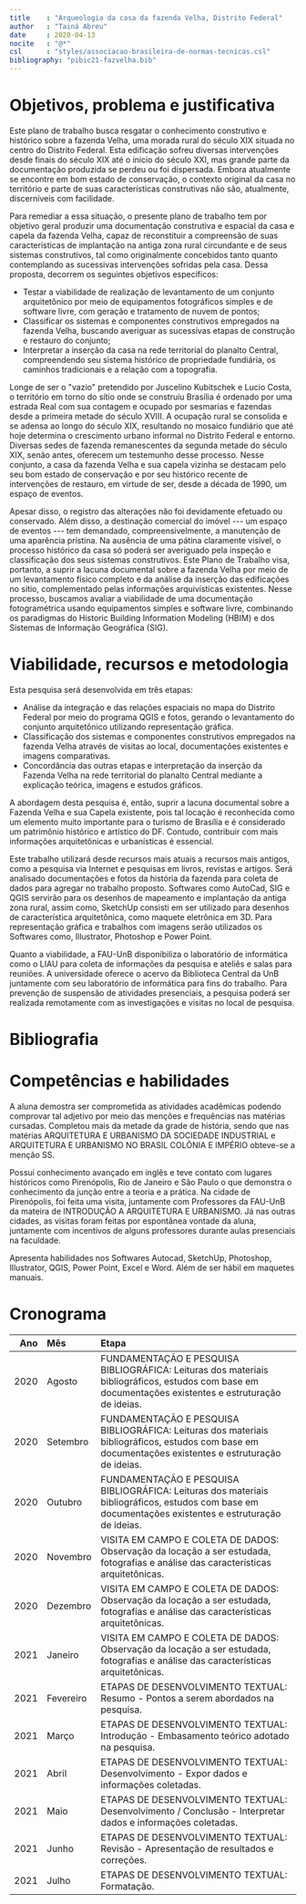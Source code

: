 ```yaml
---
title    : "Arqueologia da casa da fazenda Velha, Distrito Federal"
author   : "Tainá Abreu"
date     : 2020-04-13
nocite   : "@*"
csl      : "styles/associacao-brasileira-de-normas-tecnicas.csl"
bibliography: "pibic21-fazvelha.bib"
---
```


Objetivos, problema e justificativa
===================================

Este plano de trabalho busca resgatar o conhecimento construtivo e
histórico sobre a fazenda Velha, uma morada rural do século XIX situada
no centro do Distrito Federal. Esta edificação sofreu diversas
intervenções desde finais do século XIX até o início do século XXI, mas
grande parte da documentação produzida se perdeu ou foi dispersada.
Embora atualmente se encontre em bom estado de conservação, o contexto
original da casa no território e parte de suas características
construtivas não são, atualmente, discerníveis com facilidade.

Para remediar a essa situação, o presente plano de trabalho tem por
objetivo geral produzir uma documentação construtiva e espacial da casa
e capela da fazenda Velha, capaz de reconstituir a compreensão de suas
características de implantação na antiga zona rural circundante e de
seus sistemas construtivos, tal como originalmente concebidos tanto
quanto contemplando as sucessivas intervenções sofridas pela casa. Dessa
proposta, decorrem os seguintes objetivos específicos:

- Testar a viabilidade de realização de levantamento de um conjunto
  arquitetônico por meio de equipamentos fotográficos simples e de
  software livre, com geração e tratamento de nuvem de pontos;
- Classificar os sistemas e componentes construtivos empregados na
  fazenda Velha, buscando averiguar as sucessivas etapas de construção e
  restauro do conjunto;
- Interpretar a inserção da casa na rede territorial do planalto
  Central, compreendendo seu sistema histórico de propriedade fundiária,
  os caminhos tradicionais e a relação com a topografia.

Longe de ser o "vazio" pretendido por Juscelino Kubitschek e Lucio Costa,
o território em torno do sítio onde se construiu Brasília é ordenado por
uma estrada Real com sua contagem e ocupado por sesmarias e fazendas
desde a primeira metade do século XVIII. A ocupação rural se consolida e
se adensa ao longo do século XIX, resultando no mosaico fundiário que
até hoje determina o crescimento urbano informal no Distrito Federal e
entorno. Diversas sedes de fazenda remanescentes da segunda metade do
século XIX, senão antes, oferecem um testemunho desse processo. Nesse
conjunto, a casa da fazenda Velha e sua capela vizinha se destacam pelo
seu bom estado de conservação e por seu histórico recente de
intervenções de restauro, em virtude de ser, desde a década de 1990, um
espaço de eventos.

Apesar disso, o registro das alterações não foi devidamente efetuado ou
conservado. Além disso, a destinação comercial do imóvel --- um espaço
de eventos --- tem demandado, compreensivelmente, a manutenção de uma
aparência prístina. Na ausência de uma pátina claramente visível, o
processo histórico da casa só poderá ser averiguado pela inspeção e
classificação dos seus sistemas construtivos. Este Plano de Trabalho
visa, portanto, a suprir a lacuna documental sobre a fazenda Velha por
meio de um levantamento físico completo e da análise da inserção das
edificações no sítio, complementado pelas informações arquivísticas
existentes. Nesse processo, buscamos avaliar a viabilidade de uma
documentação fotogramétrica usando equipamentos simples e software
livre, combinando os paradigmas do Historic Building Information
Modeling (HBIM) e dos Sistemas de Informação Geográfica (SIG).

Viabilidade, recursos e metodologia
===================================

Esta pesquisa será desenvolvida em três etapas:

-	Análise da integração e das relações espaciais no mapa do Distrito
  Federal por meio do programa QGIS e fotos, gerando o levantamento do
  conjunto arquitetônico utilizando representação gráfica.
-	Classificação dos sistemas e componentes construtivos empregados na
  fazenda Velha através de visitas ao local, documentações existentes e
  imagens comparativas.
-	Concordância das outras etapas e interpretação da inserção da Fazenda
  Velha na rede territorial do planalto Central mediante a explicação
  teórica, imagens e estudos gráficos.

A abordagem desta pesquisa é, então, suprir a lacuna documental sobre a
Fazenda Velha e sua Capela existente, pois tal locação é reconhecida
como um elemento muito importante para o turismo de Brasília e é
considerado um patrimônio histórico e artístico do DF. Contudo,
contribuir com mais informações arquitetônicas e urbanísticas é
essencial. 

Este trabalho utilizará desde recursos mais atuais a recursos mais
antigos, como a pesquisa via Internet e pesquisas em livros, revistas e
artigos. Será analisado documentações e fotos da história da fazenda
para coleta de dados para agregar no trabalho proposto. Softwares como
AutoCad, SIG e QGIS servirão para os desenhos de mapeamento e
implantação da antiga zona rural, assim como, SketchUp consisti em ser
utilizado para desenhos de característica arquitetônica, como maquete
eletrônica em 3D. Para representação gráfica e trabalhos com imagens
serão utilizados os Softwares como, Illustrator, Photoshop e Power
Point.

Quanto a viabilidade, a FAU-UnB disponibiliza o laboratório de
informática como o LIAU para coleta de informações da pesquisa e ateliês
e salas para reuniões. A universidade oferece o acervo da Biblioteca
Central da UnB juntamente com seu laboratório de informática para fins
do trabalho. Para prevenção de suspensão de atividades presenciais, a
pesquisa poderá ser realizada remotamente com as investigações e visitas
no local de pesquisa.

Bibliografia
============


Competências e habilidades
==========================

A aluna demostra ser comprometida as atividades acadêmicas podendo
comprovar tal adjetivo por meio das menções e frequências nas matérias
cursadas. Completou mais da metade da grade de história, sendo que nas
matérias ARQUITETURA E URBANISMO DA SOCIEDADE INDUSTRIAL e ARQUITETURA E
URBANISMO NO BRASIL COLÔNIA E IMPÉRIO obteve-se a menção SS.

Possui conhecimento avançado em inglês e teve contato com lugares
históricos como Pirenópolis, Rio de Janeiro e São Paulo o que demonstra
o conhecimento da junção entre a teoria e a prática. Na cidade de
Pirenópolis, foi feita uma visita, juntamente com Professores da FAU-UnB
da mateira de INTRODUÇÃO A ARQUITETURA E URBANISMO. Já nas outras
cidades, as visitas foram feitas por espontânea vontade da aluna,
juntamente com incentivos de alguns professores durante aulas
presenciais na faculdade.

Apresenta habilidades nos Softwares Autocad, SketchUp, Photoshop,
Illustrator, QGIS, Power Point, Excel e Word. Além de ser hábil em
maquetes manuais.

Cronograma
==========

| Ano  | Mês       | Etapa                                                                                                                                                 |
| ---: | :-------- | :---------------------------------------------------------------------------------------------------------------------------------------------------- |
| 2020 | Agosto    | FUNDAMENTAÇÃO E PESQUISA BIBLIOGRÁFICA: Leituras dos materiais bibliográficos, estudos com base em documentações existentes e estruturação de ideias. |
| 2020 | Setembro  | FUNDAMENTAÇÃO E PESQUISA BIBLIOGRÁFICA: Leituras dos materiais bibliográficos, estudos com base em documentações existentes e estruturação de ideias. |
| 2020 | Outubro   | FUNDAMENTAÇÃO E PESQUISA BIBLIOGRÁFICA: Leituras dos materiais bibliográficos, estudos com base em documentações existentes e estruturação de ideias. |
| 2020 | Novembro  | VISITA EM CAMPO E COLETA DE DADOS: Observação da locação a ser estudada, fotografias e análise das características arquitetônicas.                    |
| 2020 | Dezembro  | VISITA EM CAMPO E COLETA DE DADOS: Observação da locação a ser estudada, fotografias e análise das características arquitetônicas.                    |
| 2021 | Janeiro   | VISITA EM CAMPO E COLETA DE DADOS: Observação da locação a ser estudada, fotografias e análise das características arquitetônicas.                    |
| 2021 | Fevereiro | ETAPAS DE DESENVOLVIMENTO TEXTUAL: Resumo - Pontos a serem abordados na pesquisa.                                                                     |
| 2021 | Março     | ETAPAS DE DESENVOLVIMENTO TEXTUAL: Introdução - Embasamento teórico adotado na pesquisa.                                                              |
| 2021 | Abril     | ETAPAS DE DESENVOLVIMENTO TEXTUAL: Desenvolvimento - Expor dados e informações coletadas.                                                             |
| 2021 | Maio      | ETAPAS DE DESENVOLVIMENTO TEXTUAL: Desenvolvimento / Conclusão - Interpretar dados e informações coletadas.                                           |
| 2021 | Junho     | ETAPAS DE DESENVOLVIMENTO TEXTUAL: Revisão - Apresentação de resultados e correções.                                                                  |
| 2021 | Julho     | ETAPAS DE DESENVOLVIMENTO TEXTUAL: Formatação.                                                                                                        |

